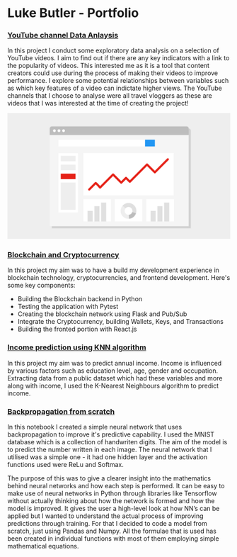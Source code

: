 # Luke Butler - Portfolio


### [YouTube channel Data Anlaysis](https://github.com/lukebutler10/youtube_data_analysis)

In this project I conduct some exploratory data analysis on a selection of YouTube videos. I aim to find out if there are any key indicators with a link to the popularity of videos. This interested me as it is a tool that content creators could use during the process of making their videos to improve performance. I explore some potential relationships between variables such as which key features of a video can indictate higher views. The YouTube channels that I choose to analyse were all travel vloggers as these are videos that I was interested at the time of creating the project!

![Graph Image](/images/youtube_analytics_img.png)

### [Blockchain and Cryptocurrency](https://github.com/lukebutler10/blockchain-and-cryptocurrency)

In this project my aim was to have a build my development experience in blockchain technology, cryptocurrencies, and frontend development. Here's some key components:

* Building the Blockchain backend in Python
* Testing the application with Pytest
* Creating the blockchain network using Flask and Pub/Sub
* Integrate the Cryptocurrency, building Wallets, Keys, and Transactions
* Building the fronted portion with React.js

### [Income prediction using KNN algorithm](https://github.com/lukebutler10/KNN_Income_Prediction)

In this project my aim was to predict annual income. Income is influenced by various factors such as education level, age, gender and occupation. Extracting data from a public dataset which had these variables and more along with income, I used the K-Nearest Neighbours algorithm to predict income.


### [Backpropagation from scratch](https://github.com/lukebutler10/backpropagation_from_scratch/tree/master)

In this notebook I created a simple neural network that uses backpropagation to improve it's predictive capability. I used the MNIST database which is a collection of handwriten digits. The aim of the model is to predict the number written in each image. The neural network that I utilised was a simple one - it had one hidden layer and the activation functions used were ReLu and Softmax. 

The purpose of this was to give a clearer insight into the mathematics behind neural networks and how each step is performed. It can be easy to make use of neural networks in Python through libraries like Tensorflow without actually thinking about how the network is formed and how the model is improved. It gives the user a high-level look at how NN’s can be applied but I wanted to understand the actual process of improving predictions through training. For that I decided to code a model from scratch, just using Pandas and Numpy. All the formulae that is used has been created in individual functions with most of them employing simple mathematical equations.
